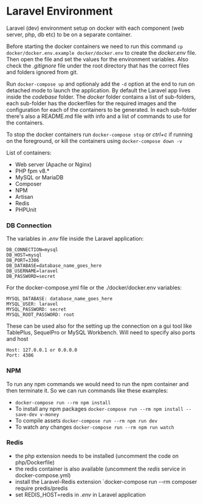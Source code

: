 # Laravel Environment

Laravel (dev) environment setup on docker with each component (web server, php, db etc) to be on a separate container.


Before starting the docker containers we need to run this command `cp docker/docker.env.example docker/docker.env` to create the *docker.env* file. Then open the file
and set the values for the environment variables. Also check the *.gitignore* file under the root directory that has the correct files and folders ignored from git.

Run `docker-compose up` and optionaly add the `-d` option at the end to run on detached mode to launch the application. By default 
the Laravel app lives inside the *codebase* folder. The *docker* folder contains a list of sub-folders, each sub-folder has the dockerfiles for the required images and the configuration for each of the containers to be generated. In each sub-folder there's also a README.md file with info and a list of commands to use for the containers.

 To stop the docker containers run `docker-compose stop` or *ctrl+c* if running on the foreground, or kill the containers using `docker-compose down -v`

List of containers:
- Web server (Apache or Nginx)
- PHP fpm v8.* 
- MySQL or MariaDB
- Composer
- NPM
- Artisan
- Redis
- PHPUnit

### DB Connection

The variables in *.env* file inside the Laravel application:
```
DB_CONNECTION=mysql
DB_HOST=mysql
DB_PORT=3306
DB_DATABASE=database_name_goes_here
DB_USERNAME=laravel
DB_PASSWORD=secret
```

For the docker-compose.yml file or the ./docker/docker.env variables:
```
MYSQL_DATABASE: database_name_goes_here
MYSQL_USER: laravel
MYSQL_PASSWORD: secret
MYSQL_ROOT_PASSWORD: root
```

These can be used also for the setting up the connection on a gui tool like TablePlus, SequelPro or MySQL Workbench. Will need to specify also ports and host
```
Host: 127.0.0.1 or 0.0.0.0
Port: 4306
```


### NPM

To run any npm commands we would need to run the npm container and then terminate it. So we can run commands like these examples:
- `docker-compose run --rm npm install`
- To install any npm packages `docker-compose run --rm npm install --save-dev v-money`
- To compile assets `docker-compose run --rm npm run dev`
- To watch any changes `docker-compose run --rm npm run watch`


### Redis
- the php extension needs to be installed (uncomment the code on php/Dockerfile)
- the redis container is also available (uncomment the *redis* service in docker-compose.yml)
- install the Laravel-Redis extension `docker-compose run --rm composer require predis/predis
- set REDIS_HOST=redis in *.env* in Laravel application